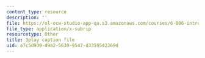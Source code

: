 ```yaml
---
content_type: resource
description: ''
file: https://ol-ocw-studio-app-qa.s3.amazonaws.com/courses/6-006-introduction-to-algorithms-fall-2011/a7c5d930d9a256309547d3359542269d_CHvQ3q_gJ7E.vtt
file_type: application/x-subrip
resourcetype: Other
title: 3play caption file
uid: a7c5d930-d9a2-5630-9547-d3359542269d
---
```

